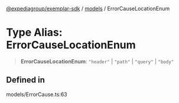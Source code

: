 [@expediagroup/exemplar-sdk](../../index.md) / [models](../index.md) / ErrorCauseLocationEnum

# Type Alias: ErrorCauseLocationEnum

> **ErrorCauseLocationEnum**: `"header"` \| `"path"` \| `"query"` \| `"body"`

## Defined in

models/ErrorCause.ts:63
